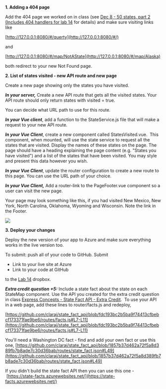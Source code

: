 **1. Adding a 404 page**

Add the 404 page we worked on in class (see [Dec 8 - 50 states, part 2 (Includes 404 handlers for lab 14](https://minneapolis.learn.minnstate.edu/d2l/common/dialogs/quickLink/quickLink.d2l?ou=5973009&type=content&rcode=minnstate-36797906) for details) and make sure visiting links like 

[http://127.0.0.1:8080/#/querty](http://127.0.0.1:8080/#/)

and 

[http://127.0.0.1:8080/#/map/NotAState](http://127.0.0.1:8080/#/map/Alaska)

both redirect to your new Not Found page.

**2. List of states visited - new API route and new page**

Create a new page showing only the states you have visited.

_**In your server,**_ Create a new API route that gets all the visited states. Your API route should only return states with visited = true.

You can decide what URL path to use for this route.  

_**In your Vue client**_, add a function to the StateService.js file that will make a request to your new API route.

_**In your Vue Client**_, create a new component called StatesVisited.vue.  This component, when mounted, will use the state service to request all the states that are visited. Display the names of these states on the page. The page should have a heading explaining the page content (e.g. "States you have visited") and a list of the states that have been visited. You may style and present this data however you wish.

_**In your Vue Client**_, update the router configuration to create a new route to this page. You can use the URL path of your choice.

_**In your Vue Client,**_ Add a router-link to the PageFooter.vue component so a user can visit the new page. 

Your page may look something like this, if you had visited New Mexico, New York, North Carolina, Oklahoma, Wyoming and Wisconsin. Note the link in the Footer. 

![](https://minneapolis.learn.minnstate.edu/content/2022/5973009-20235000657S/PastedImage_q69uv9q7kkitdayesxtv88dzhd6xonrg001901952667.png?_&d2lSessionVal=42wc14rhprjGPb3wHiof59age&ou=5973009)

**3. Deploy your changes**

Deploy the new version of your app to Azure and make sure everything works in the live version too.

To submit: push all of your code to GitHub. Submit 

-   Link to your live site at Azure
-   Link to your code at GitHub

to the [Lab 14](https://minneapolis.learn.minnstate.edu/d2l/common/dialogs/quickLink/quickLink.d2l?ou=5973009&type=dropbox&rcode=minnstate-36906851) dropbox.

_**Extra credit question +5:**_ Include a state fact about the state on each StateMap component. Use the API you created for the extra credit question in class [Express Concepts - State Fact API - Extra Credit](https://minneapolis.learn.minnstate.edu/d2l/common/dialogs/quickLink/quickLink.d2l?ou=5973009&type=content&rcode=minnstate-41839212)[](https://minneapolis.learn.minnstate.edu/d2l/le/content/5438943/viewContent/52242631/View).  To use your API in a web page, add these lines to router/facts.js and redeploy, 

[https://github.com/claraj/state_fact_api/blob/fdc193bc2b5ba9f74413cfbebcf173371fae9be6/routes/facts.js#L7-L11](https://github.com/claraj/state_fact_api/blob/fdc193bc2b5ba9f74413cfbebcf173371fae9be6/routes/facts.js#L7-L11)

You'll need a Washington DC fact - find and add your own fact or use this one, [https://github.com/claraj/state_fact_api/blob/1857b37d462a72f5a8d389fb7b8ade7c30d36bab/routes/state_fact.json#L49](https://github.com/claraj/state_fact_api/blob/1857b37d462a72f5a8d389fb7b8ade7c30d36bab/routes/state_fact.json#L49)

If you didn't build the state fact API then you can use this one - [https://state-facts.azurewebsites.net/](https://state-facts.azurewebsites.net/)